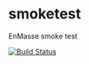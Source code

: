 # smoketest
EnMasse smoke test

[![Build Status](https://travis-ci.org/EnMasseProject/smoketest.svg?branch=master)](https://travis-ci.org/EnMasseProject/smoketest)
